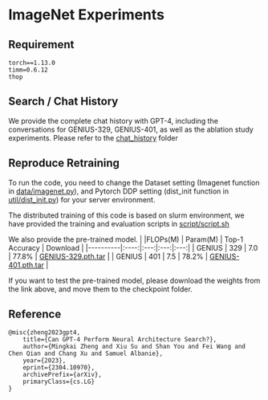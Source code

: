 # ImageNet Experiments

## Requirement
```
torch==1.13.0
timm=0.6.12
thop
```


## Search / Chat History
We provide the complete chat history with GPT-4, including the conversations for GENIUS-329, GENIUS-401, as well as the ablation study experiments. Please refer to the [chat_history](./chat_history) folder


## Reproduce Retraining
To run the code, you need to change the Dataset setting (Imagenet function in [data/imagenet.py](./data/imagenet.py)), and Pytorch DDP setting (dist_init function in  [util/dist_init.py](./util/dist_init.py)) for your server environment.

The distributed training of this code is based on slurm environment, we have provided the training and evaluation scripts in [script/script.sh](./script/script.sh)

We also provide the pre-trained model.
|          |FLOPs(M) | Param(M) | Top-1 Accuracy | Download  |
|----------|:----:|:---:|:---:|:---:|
|  GENIUS | 329 | 7.0 | 77.8% | [GENIUS-329.pth.tar](https://drive.google.com/file/d/1DbV27hWMq0aRl-SJ4vuphFduBQwr1RUr/view?usp=sharing) |
|  GENIUS | 401 | 7.5 | 78.2% | [GENIUS-401.pth.tar](https://drive.google.com/file/d/1R-qp6XlebgQji3UtbJ5yrc4UT2Bg3fJw/view?usp=sharing) |

If you want to test the pre-trained model, please download the weights from the link above, and move them to the checkpoint folder.


## Reference
```
@misc{zheng2023gpt4,
    title={Can GPT-4 Perform Neural Architecture Search?}, 
    author={Mingkai Zheng and Xiu Su and Shan You and Fei Wang and Chen Qian and Chang Xu and Samuel Albanie},
    year={2023},
    eprint={2304.10970},
    archivePrefix={arXiv},
    primaryClass={cs.LG}
}
```
